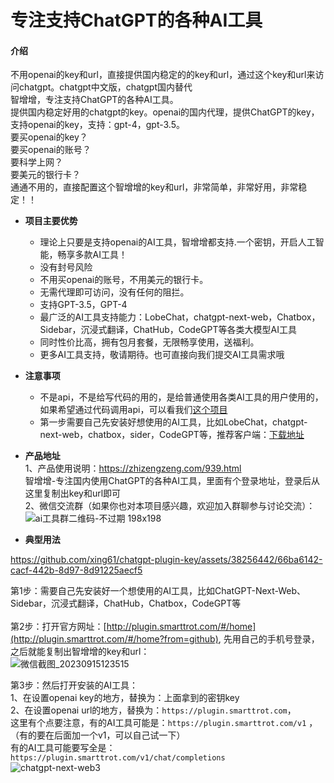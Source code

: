 # 专注支持ChatGPT的各种AI工具

#### 介绍
不用openai的key和url，直接提供国内稳定的的key和url，通过这个key和url来访问chatgpt。chatgpt中文版，chatgpt国内替代<br>
智增增，专注支持ChatGPT的各种AI工具。<br>
提供国内稳定好用的chatgpt的key。openai的国内代理，提供ChatGPT的key，支持openai的key，支持：gpt-4，gpt-3.5。<br>
要买openai的key？<br>
要买openai的账号？   <br>
要科学上网？  <br>
要美元的银行卡？<br>
通通不用的，直接配置这个智增增的key和url，非常简单，非常好用，非常稳定！！<br>

- **项目主要优势**  
  * 理论上只要是支持openai的AI工具，智增增都支持.一个密钥，开启人工智能，畅享多款AI工具！
  * 没有封号风险
  * 不用买openai的账号，不用美元的银行卡。 
  * 无需代理即可访问，没有任何的阻拦。  
  * 支持GPT-3.5，GPT-4    
  * 最广泛的AI工具支持能力：LobeChat，chatgpt-next-web，Chatbox，Sidebar，沉浸式翻译，ChatHub，CodeGPT等各类大模型AI工具
  * 同时性价比高，拥有包月套餐，无限畅享使用，送福利。  
  * 更多AI工具支持，敬请期待。也可直接向我们提交AI工具需求哦  

- **注意事项**  
  * 不是api，不是给写代码的用的，是给普通使用各类AI工具的用户使用的，如果希望通过代码调用api，可以看我们[这个项目](https://github.com/xing61/xiaoyi-robot)
  * 第一步需要自己先安装好想使用的AI工具，比如LobeChat，chatgpt-next-web，chatbox，sider，CodeGPT等，推荐客户端：[下载地址](https://gitee.com/smarttrot/zzz-files/tree/master/chat-next-web)
   
- **产品地址**   
1、产品使用说明：https://zhizengzeng.com/939.html  <br>
智增增-专注国内使用ChatGPT的各种AI工具，里面有个登录地址，登录后从这里复制出key和url即可 <br>
2、微信交流群（如果你也对本项目感兴趣，欢迎加入群聊参与讨论交流）：<br>
 ![ai工具群二维码-不过期 198x198](https://github.com/xing61/chatgpt-plugin-key/assets/38256442/49dea169-01c7-484f-95bc-c33ecbec8f7c)

 
- **典型用法**

https://github.com/xing61/chatgpt-plugin-key/assets/38256442/66ba6142-cacf-442b-8d97-8d91225aecf5

第1步：需要自己先安装好一个想使用的AI工具，比如ChatGPT-Next-Web、Sidebar，沉浸式翻译，ChatHub，Chatbox，CodeGPT等 <br><br>
第2步：打开官方网址：[http://plugin.smarttrot.com/#/home](http://plugin.smarttrot.com/#/home?from=github), 先用自己的手机号登录，之后就能复制出智增增的key和url：     <br>
![微信截图_20230915123515](https://github.com/xing61/chatgpt-plugin-key/assets/38256442/62bbbe95-ed52-42e8-afbd-9bc5965fad3f)    

第3步：然后打开安装的AI工具：<br>
1、在设置openai key的地方，替换为：上面拿到的密钥key <br>
2、在设置openai url的地方，替换为：`https://plugin.smarttrot.com`，<br>
这里有个点要注意，有的AI工具可能是：`https://plugin.smarttrot.com/v1` ，（有的要在后面加一个v1，可以自己试一下）<br>
有的AI工具可能要写全是：`https://plugin.smarttrot.com/v1/chat/completions` <br>
![chatgpt-next-web3](https://github.com/xing61/chatgpt-plugin-key/assets/38256442/d4cf379a-cbb6-4cfa-b460-cee62ff71ab5)


